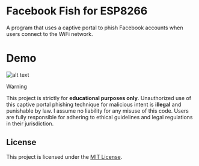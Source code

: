 # Facebook Fish for ESP8266

A program that uses a captive portal to phish Facebook accounts when users connect to the WiFi network.

# Demo
![alt text](https://github.com/libyzxy0/facebook-fish-esp8266/blob/main/demo.jpg?raw=true)

> [!WARNING] 
> This project is strictly for **educational purposes only**. Unauthorized use of this captive portal phishing technique for malicious intent is **illegal** and punishable by law. I assume no liability for any misuse of this code. Users are fully responsible for adhering to ethical guidelines and legal regulations in their jurisdiction.

## License

This project is licensed under the [MIT License](./LICENSE).
